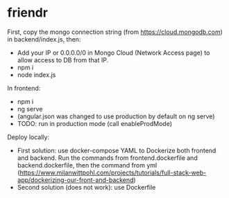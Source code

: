 # friendr

First, copy the mongo connection string (from https://cloud.mongodb.com) in backend/index.js, then:
- Add your IP or 0.0.0.0/0 in Mongo Cloud (Network Access page) to allow access to DB from that IP.
- npm i
- node index.js

In frontend:
- npm i
- ng serve
- (angular.json was changed to use production by default on ng serve)
- TODO: run in production mode (call enableProdMode)

Deploy locally:
- First solution: use docker-compose YAML to Dockerize both frontend and backend. Run the commands from frontend.dockerfile and backend.dockerfile, then the command from yml (https://www.milanwittpohl.com/projects/tutorials/full-stack-web-app/dockerizing-our-front-and-backend)
- Second solution (does not work): use Dockerfile
